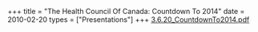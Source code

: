 +++
title = "The Health Council Of Canada: Countdown To 2014"
date = 2010-02-20
types = ["Presentations"]
+++
[3.6.20\_CountdownTo2014.pdf](/files/3.6.20_CountdownTo2014.pdf)
